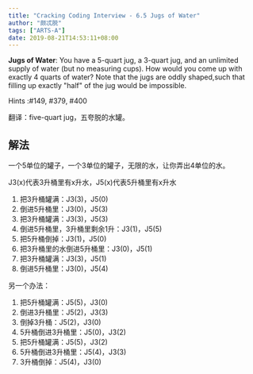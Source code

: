 ```yaml
---
title: "Cracking Coding Interview - 6.5 Jugs of Water"
author: "颇忒脱"
tags: ["ARTS-A"]
date: 2019-08-21T14:53:11+08:00
---
```


<!--more-->

**Jugs of Water**: You have a 5-quart jug, a 3-quart jug, and an unlimited supply of water (but no measuring cups). How would you come up with exactly 4 quarts of water? Note that the jugs are oddly shaped,such that filling up exactly "half" of the jug would be impossible.

Hints :#149, #379, #400

翻译：five-quart jug，五夸脱的水罐。

## 解法

一个5单位的罐子，一个3单位的罐子，无限的水，让你弄出4单位的水。

J3(x)代表3升桶里有x升水，J5(x)代表5升桶里有x升水

1. 把3升桶罐满：J3(3)，J5(0)
2. 倒进5升桶里：J3(0)，J5(3)
3. 把3升桶罐满：J3(3)，J5(3)
4. 倒进5升桶里，3升桶里剩余1升：J3(1)，J5(5)
5. 把5升桶倒掉：J3(1)，J5(0)
6. 把3升桶里的水倒进5升桶里：J3(0)，J5(1)
7. 把3升桶罐满：J3(3)，J5(1)
8. 倒进5升桶里：J3(0)，J5(4)

另一个办法：

1. 把5升桶罐满：J5(5)，J3(0)
2. 倒进3升桶里：J5(2)，J3(3)
3. 倒掉3升桶：J5(2)，J3(0)
4. 5升桶倒进3升桶里：J5(0)，J3(2)
5. 把5升桶罐满：J5(5)，J3(2)
6. 5升桶倒进3升桶里：J5(4)，J3(3)
7. 3升桶倒掉：J5(4)，J3(0)